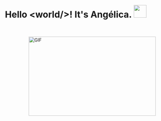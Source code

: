 <br/>
<br/><h1 align="center">
  Hello &lt;world/&gt;!
  It's Angélica.
  <a target="_blank">
    <img src="" width="40px" />
  </a>
</h1>

<br/>
<br/>

  <img align="right" height="250" width="400" alt="GIF" src="">
</a>

